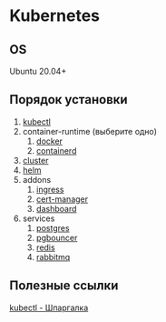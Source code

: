 # Kubernetes

## OS

Ubuntu 20.04+

## Порядок установки

1. [kubectl](01-kubectl/install.md)
2. container-runtime (выберите одно)
   1. [docker](02-container-runtime/docker/install.md)
   2. [containerd](02-container-runtime/containerd/install.md)
3. [cluster](03-cluster/install.md)
4. [helm](04-helm/install.md)
5. addons
   1. [ingress](05-addons/ingress/install.md)
   2. [cert-manager](05-addons/cert-manager/install.md)
   3. [dashboard](05-addons/dashboard/install.md)
6. services
   1. [postgres](06-services/postgresql/install.md)
   2. [pgbouncer](06-services/pgbouncer/install.md)
   3. [redis](06-services/redis/install.md)
   4. [rabbitmq](06-services/rabbitmq/install.md)

## Полезные ссылки

[kubectl - Шпаргалка](https://kubernetes.io/ru/docs/reference/kubectl/cheatsheet/)
